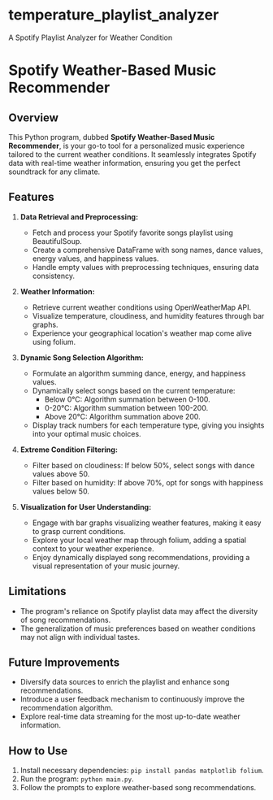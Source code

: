 # temperature_playlist_analyzer
A Spotify Playlist Analyzer for Weather Condition

# Spotify Weather-Based Music Recommender

## Overview

This Python program, dubbed **Spotify Weather-Based Music Recommender**, is your go-to tool for a personalized music experience tailored to the current weather conditions. It seamlessly integrates Spotify data with real-time weather information, ensuring you get the perfect soundtrack for any climate.

## Features

1. **Data Retrieval and Preprocessing:**
   - Fetch and process your Spotify favorite songs playlist using BeautifulSoup.
   - Create a comprehensive DataFrame with song names, dance values, energy values, and happiness values.
   - Handle empty values with preprocessing techniques, ensuring data consistency.

2. **Weather Information:**
   - Retrieve current weather conditions using OpenWeatherMap API.
   - Visualize temperature, cloudiness, and humidity features through bar graphs.
   - Experience your geographical location's weather map come alive using folium.

3. **Dynamic Song Selection Algorithm:**
   - Formulate an algorithm summing dance, energy, and happiness values.
   - Dynamically select songs based on the current temperature:
     - Below 0°C: Algorithm summation between 0-100.
     - 0-20°C: Algorithm summation between 100-200.
     - Above 20°C: Algorithm summation above 200.
   - Display track numbers for each temperature type, giving you insights into your optimal music choices.

4. **Extreme Condition Filtering:**
   - Filter based on cloudiness: If below 50%, select songs with dance values above 50.
   - Filter based on humidity: If above 70%, opt for songs with happiness values below 50.

5. **Visualization for User Understanding:**
   - Engage with bar graphs visualizing weather features, making it easy to grasp current conditions.
   - Explore your local weather map through folium, adding a spatial context to your weather experience.
   - Enjoy dynamically displayed song recommendations, providing a visual representation of your music journey.

## Limitations

- The program's reliance on Spotify playlist data may affect the diversity of song recommendations.
- The generalization of music preferences based on weather conditions may not align with individual tastes.

## Future Improvements

- Diversify data sources to enrich the playlist and enhance song recommendations.
- Introduce a user feedback mechanism to continuously improve the recommendation algorithm.
- Explore real-time data streaming for the most up-to-date weather information.

## How to Use

1. Install necessary dependencies: `pip install pandas matplotlib folium`.
2. Run the program: `python main.py`.
3. Follow the prompts to explore weather-based song recommendations.



